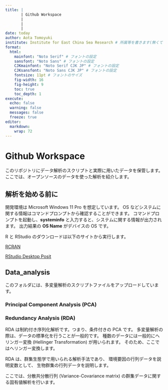 ```yaml
---
title: |
       | Github Workspace
       |
       |
       |
date: today
author: Aota Tomoyuki
institute: Institute for East China Sea Research # 所属等を書きます(無くてもOK)
format: 
  html:
    mainfont: "Noto Serif" # フォントの設定
    sansfont: "Noto Sans" # フォントの設定
    CJKmainfont: "Noto Serif CJK JP" # フォントの設定
    CJKsansfont: "Noto Sans CJK JP" # フォントの設定
    fontsize: 11pt # フォントのサイズ
    fig-width: 16
    fig-height: 9
    toc: true
    toc_depth: 1
execute: 
  echo: false
  warning: false
  messages: false
  freeze: true
editor: 
  markdown: 
    wrap: 72
---
```


# Github Workspace

このリポジトリにデータ解析のスクリプトと実際に用いたデータを保管します。
ここでは、オープンソースのデータを使った解析を紹介します。

## 解析を始める前に

開発環境は Microsoft Windows 11 Pro を想定しています。
OS などシステムに関する情報はコマンドプロンプトから確認することができます。
コマンドプロンプトを起動し、**systeminfo**
と入力すると、システムに関する情報が出力されます。
出力結果の **OS Name** がデバイスの OS です。

R と RStudio のダウンロードは以下のサイトから実行します。

[RCRAN](https://cran.rstudio.com/)

[RStudio Desktop Posit](https://posit.co/download/rstudio-desktop/)

## Data_analysis

このフォルダには、多変量解析のスクリプトファイルをアップロードしています。

### Principal Component Analysis (PCA)

### Redundancy Analysis (RDA)

RDA は制約付き序列化解析です。つまり、条件付きの PCA です。
多変量解析の際は、データの標準化を行うことが一般的です。
種数のデータには一般的にへリンガー変換 (Hellinger Transformation) が用いられます。
そのため、ここではへリンガー変換します。

RDA は、群集生態学で用いられる解析手法であり、
環境要因の行列データを説明変数として、
生物群集の行列データを説明します。

ここでは、分散共分散行列 (Variance-Covariance matrix)
の群集データに関する固有値解析を行います。

